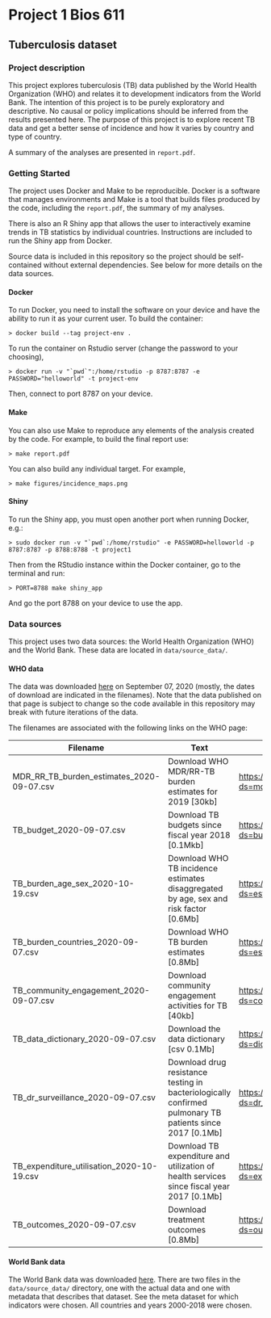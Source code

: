 

Project 1 Bios 611
==================

Tuberculosis dataset
--------------------


### Project description

This project explores tuberculosis (TB) data published by the World Health Organization (WHO) and relates it to development indicators from the World Bank. The intention of this project is to be purely exploratory and descriptive. No causal or policy implications should be inferred from the results presented here. The purpose of this project is to explore recent TB data and get a better sense of incidence and how it varies by country and type of country. 

A summary of the analyses are presented in `report.pdf`. 


### Getting Started

The project uses Docker and Make to be reproducible. Docker is a software that manages environments and Make is a tool that builds files produced by the code, including the `report.pdf`, the summary of my analyses. 

There is also an R Shiny app that allows the user to interactively examine trends in TB statistics by individual countries. Instructions are included to run the Shiny app from Docker.

Source data is included in this repository so the project should be self-contained without external dependencies. See below for more details on the data sources.


#### Docker

To run Docker, you need to install the software on your device and have the ability to run it as your current user. To build the container:

	> docker build --tag project-env .

To run the container on Rstudio server (change the password to your choosing),

	> docker run -v "`pwd`":/home/rstudio -p 8787:8787 -e PASSWORD="helloworld" -t project-env

Then, connect to port 8787 on your device. 

#### Make

You can also use Make to reproduce any elements of the analysis created by the code. For example, to build the final report use:

	> make report.pdf

You can also build any individual target. For example, 

	> make figures/incidence_maps.png

#### Shiny

To run the Shiny app, you must open another port when running Docker, e.g.:

	> sudo docker run -v "`pwd`:/home/rstudio" -e PASSWORD=helloworld -p 8787:8787 -p 8788:8788 -t project1

Then from the RStudio instance within the Docker container, go to the terminal and run:

	> PORT=8788 make shiny_app

And go the port 8788 on your device to use the app.


### Data sources

This project uses two data sources: the World Health Organization (WHO) and the World Bank. These data are located in `data/source_data/`.


#### WHO data

The data was downloaded [here](https://www.who.int/tb/country/data/download/en/) on September 07, 2020 (mostly, the dates of download are indicated in the filenames). Note that the data published on that page is subject to change so the code available in this repository may break with future iterations of the data. 

The filenames are associated with the following links on the WHO page:

| Filename                                  | Text                                                                                                     | Link                                                                    |
|-------------------------------------------|----------------------------------------------------------------------------------------------------------|-------------------------------------------------------------------------|
| MDR_RR_TB_burden_estimates_2020-09-07.csv | Download WHO MDR/RR-TB burden estimates for 2019 [30kb]                                                  | https://extranet.who.int/tme/generateCSV.asp?ds=mdr_rr_estimates        |
| TB_budget_2020-09-07.csv                  | Download TB budgets since fiscal year 2018 [0.1Mkb]                                                      | https://extranet.who.int/tme/generateCSV.asp?ds=budget                  |
| TB_burden_age_sex_2020-10-19.csv          | Download WHO TB incidence estimates disaggregated by age, sex and risk factor [0.6Mb]                    | https://extranet.who.int/tme/generateCSV.asp?ds=estimates_age_sex       |
| TB_burden_countries_2020-09-07.csv        | Download WHO TB burden estimates [0.8Mb]                                                                 | https://extranet.who.int/tme/generateCSV.asp?ds=estimates               |
| TB_community_engagement_2020-09-07.csv    | Download community engagement activities for TB [40kb]                                                   | https://extranet.who.int/tme/generateCSV.asp?ds=community               |
| TB_data_dictionary_2020-09-07.csv         | Download the data dictionary [csv 0.1Mb]                                                                 | https://extranet.who.int/tme/generateCSV.asp?ds=dictionary              |
| TB_dr_surveillance_2020-09-07.csv         | Download drug resistance testing in bacteriologically confirmed pulmonary TB patients since 2017 [0.1Mb] | https://extranet.who.int/tme/generateCSV.asp?ds=dr_surveillance         |
| TB_expenditure_utilisation_2020-10-19.csv | Download TB expenditure and utilization of health services since fiscal year 2017 [0.1Mb]                | https://extranet.who.int/tme/generateCSV.asp?ds=expenditure_utilisation |
| TB_outcomes_2020-09-07.csv                | Download treatment outcomes [0.8Mb]                                                                      | https://extranet.who.int/tme/generateCSV.asp?ds=outcomes                |


#### World Bank data

The World Bank data was downloaded [here](https://databank.worldbank.org/source/world-development-indicators#). There are two files in the `data/source_data/` directory, one with the actual data and one with metadata that describes that dataset. See the meta dataset for which indicators were chosen. All countries and years 2000-2018 were chosen. 